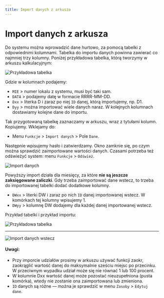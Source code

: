 ```yaml
---
title: Import danych z arkusza
---
```


# Import danych z arkusza

Do systemu można wprowadzić dane hurtowo, za pomocą tabelki z odpowiednimi kolumnami. Tabelka do importu danych powinna zawierać co najmniej trzy kolumny. Poniżej przykładowa tabelka, którą tworzymy w arkuszu kalkulacyjnym:

![Przykładowa tabelka](przykladimp1.png)

Gdzie w kolumnach podajemy:

- `MIE` > numer lokalu z systemu, musi być taki sam.
- `DATA` > podajemy datę w formacie RRRR-MM-DD.
- `Dxx` > literka D i zaraz po niej `ID` danej, którą importujemy, np. D1.
- `Dyy` > można importować wiele danych naraz. W kolejnych kolumnach dostawiamy kolejne dane do importu. 

Tak przygotowaną tabelkę zaznaczamy w arkuszu, wraz z tytułami kolumn. Kopiujemy. Wklejamy do:

- Menu `Funkcje` > `Import danych` > Pole `Dane`.

Następnie wpisujemy hasło i zatwierdzamy. Okno zamknie się, po czym można sprawdzić zaimportowane wartości danych. Czasami potrzeba też odświeżyć system: menu `Funkcje` > `Odśwież`.

![Import danych](importdanych.gif)

Powyższy import działa dla miesięcy, za które **nie są jeszcze zaksięgowane zaliczki**. Gdy trzeba zaimportować dane wstecz, to trzeba do importowanej tabelki dodać dodatkowe kolumny.

- `DWxx` > literki DW i zaraz po nich `ID` danej importowanej wstecz. W komórkach tej kolumny wpisujemy 1.
- `DWyy` > kolumnę DW dodajemy dla każdej danej importowanej wstecz.

Przykład tabelki i przykład importu:

![Przykładowa tabelka](przykladimp2.png)

---

![Import danych wstecz](importdanychwstecz.gif)

#### Uwagi:

- Przy imporcie udziałów prosimy w arkuszu używać funkcji zaokr, zaokrąglić wartość danej do maksymalnie sześciu miejsc po przecinku. W przeciwnym wypadku udział może się nie równać 1 lub 100 procent.
- W kolumnie Dxx wartość danej może pozostać nieuzupełniona (pusta komórka), wtedy nie zostanie ona zaimportowana lub zmieniona.
- `ID` danych są różne — można je sprawdzić w menu `Zasoby` > `Edytuj dane`.
